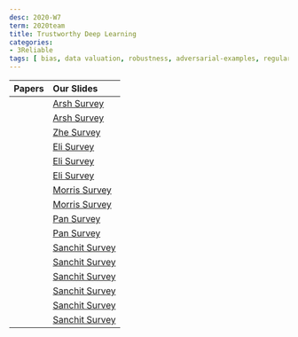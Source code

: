 ```yaml
---
desc: 2020-W7
term: 2020team
title: Trustworthy Deep Learning 
categories:
- 3Reliable
tags: [ bias, data valuation, robustness, adversarial-examples, regularization]  
---
```






| Papers |  Our Slides |
| -------------------------------------: | :------------------------------------- |
| | [Arsh Survey]({{site.baseurl}}/talkArsh-A19/20190725-BiasDNN.pdf) |
| | [Arsh Survey]({{site.baseurl}}/talkArsh-A19/20190725-DataShapley.pdf) |
| | [Zhe Survey]({{site.baseurl}}/talks-A2020A/2020-Zhe-CasualAttribution.pdf) |
| | [Eli Survey]({{site.baseurl}}/deep2reproduce/2020trust/Eli-Defending_Against_Neural_Fake_News.pptx) |
| | [Eli Survey]({{site.baseurl}}/deep2reproduce/2020trust/Eli-Interpretation_of_Neural_Networks_is_Fragile.pptx) |
| | [Eli Survey]({{site.baseurl}}/deep2reproduce/2020trust/Eli-Parsimonious_Black-Box_Adversarial_Attacks_Via_Efficient_Combinatorial_Optimization.pptx) |
| | [Morris Survey]({{site.baseurl}}/deep2reproduce/2020trust/Morris-2019-06-28-retrofitting-word-vectors.pptx) |
| | [Morris Survey]({{site.baseurl}}/deep2reproduce/2020trust/Morris-2019-07-11-evaluating-adversarial-seq2seq.pptx) |
| | [Pan Survey]({{site.baseurl}}/deep2reproduce/2020trust/Pan-Towards_Deep_Learning_Models_Resistant_to_Adversarial_Attacks.pptx) |
| | [Pan Survey]({{site.baseurl}}/deep2reproduce/2020trust/Pan-Robust_Attribution_Regularization.pptx) |
| | [Sanchit Survey]({{site.baseurl}}/deep2reproduce/2020trust/Sanchit-Benchmarking_GNN.pptx) |
| | [Sanchit Survey]({{site.baseurl}}/deep2reproduce/2020trust/Sanchit-Sanity_Checks_for_Saliency_Maps.pptx) |
| | [Sanchit Survey]({{site.baseurl}}/deep2reproduce/2020trust/Sanchit-Survey_of_benchmarking_and_data_generation_pipelines.pptx) |
| | [Sanchit Survey]({{site.baseurl}}/deep2reproduce/2020trust/Sanchit-Think_Architecture_First_Benchmarking_Deep_Learning_Interpretability_in_Time_Series_Predictions.pptx) |
| | [Sanchit Survey]({{site.baseurl}}/deep2reproduce/2020trust/Sanchit-Universal_Trigger_Attacks.pptx) |
| | [Sanchit Survey]({{site.baseurl}}/deep2reproduce/2020trust/Sanchit-What_is_your_data_worth_Equitable_Valuation_of_Data.pptx) |

